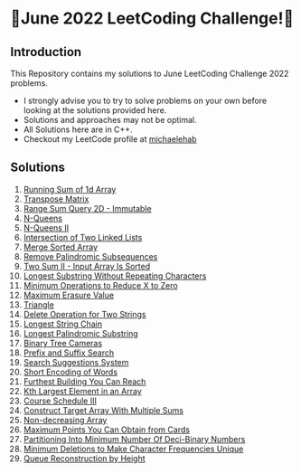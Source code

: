 # 🏅June 2022 LeetCoding Challenge!🏅
## Introduction
This Repository contains my solutions to June LeetCoding Challenge 2022 problems.
* I strongly advise you to try to solve problems on your own before looking at the solutions provided here.
* Solutions and approaches may not be optimal.
* All Solutions here are in C++.
* Checkout my LeetCode profile at <a href="https://leetcode.com/michaelehab/">michaelehab</a>

## Solutions
1. <a href="./1480.Running-Sum-of-1d-Array.cpp">Running Sum of 1d Array</a>
2. <a href="./867.Transpose-Matrix.cpp">Transpose Matrix</a>
3. <a href="./304.Range-Sum-Query-2D-Immutable.cpp">Range Sum Query 2D - Immutable</a>
4. <a href="./51.N-Queens.cpp">N-Queens</a>
5. <a href="./52.N-Queens-II.cpp">N-Queens II</a>
6. <a href="./160.Intersection-of-Two-Linked-Lists.cpp">Intersection of Two Linked Lists</a>
7. <a href="./88.Merge-Sorted-Array.cpp">Merge Sorted Array</a>
8. <a href="./1332.Remove-Palindromic-Subsequences.cpp">Remove Palindromic Subsequences</a>
9. <a href="./167.Two-Sum-II-Input-Array-Is-Sorted.cpp">Two Sum II - Input Array Is Sorted</a>
10. <a href="./3.Longest-Substring-Without-Repeating-Characters.cpp">Longest Substring Without Repeating Characters</a>
11. <a href="./1658.Minimum-Operations-to-Reduce-X-to-Zero.cpp">Minimum Operations to Reduce X to Zero</a>
12. <a href="./1695.Maximum-Erasure-Value.cpp">Maximum Erasure Value</a>
13. <a href="./120.Triangle.cpp">Triangle</a>
14. <a href="./583.Delete-Operation-for-Two-Strings.cpp">Delete Operation for Two Strings</a>
15. <a href="./1048.Longest-String-Chain.cpp">Longest String Chain</a>
16. <a href="./5.Longest-Palindromic-Substring.cpp">Longest Palindromic Substring</a>
17. <a href="./968.Binary-Tree-Cameras.cpp">Binary Tree Cameras</a>
18. <a href="./745.Prefix-and-Suffix-Search.cpp">Prefix and Suffix Search</a>
19. <a href="./1268.Search-Suggestions-System.cpp">Search Suggestions System</a>
20. <a href="./820.Short-Encoding-of-Words.cpp">Short Encoding of Words</a>
21. <a href="./1642.Furthest-Building-You-Can-Reach.cpp">Furthest Building You Can Reach</a>
22. <a href="./215.Kth-Largest-Element-in-an-Array.cpp">Kth Largest Element in an Array</a>
23. <a href="./630.Course-Schedule-III.cpp">Course Schedule III</a>
24. <a href="./1354.Construct-Target-Array-With-Multiple-Sums.cpp">Construct Target Array With Multiple Sums</a>
25. <a href="./665.Non-decreasing-Array.cpp">Non-decreasing Array</a>
26. <a href="./1423.Maximum-Points-You-Can-Obtain-from-Cards.cpp">Maximum Points You Can Obtain from Cards</a>
27. <a href="./1689.Partitioning-Into-Minimum-Number-Of-Deci-Binary-Numbers.cpp">Partitioning Into Minimum Number Of Deci-Binary Numbers</a>
28. <a href="./1647.Minimum-Deletions-to-Make-Character-Frequencies-Unique.cpp">Minimum Deletions to Make Character Frequencies Unique</a>
29. <a href="./406.Queue-Reconstruction-by-Height.cpp">Queue Reconstruction by Height</a>